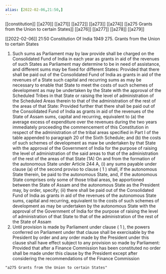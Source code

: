 ```yaml
---
alias: [2022-02-06,21:50,]
---
```

[[constitution]] [[a270]] [[a271]] [[a272]] [[a273]] [[a274]] [[a275 Grants from the Union to certain States]] [[a276]] [[a277]] [[a278]] [[a279]]

[[2022-02-06]] 21:50
Constitution Of India 1949
275. Grants from the Union to certain States
1) Such sums as Parliament may by law provide shall be charged on the Consolidated Fund of India in each year as grants in aid of the revenues of such States as Parliament may determine to be in need of assistance, and different sums may be fixed for different States: Provided that there shall be paid out of the Consolidated Fund of India as grants in aid of the revenues of a State such capital and recurring sums as may be necessary to enable that State to meet the costs of such schemes of development as may be undertaken by the State with the approval of the Scheduled Tribes in that State or raising the level of administration of the Scheduled Areas therein to that of the administration of the rest of the areas of that State: Provided further that there shall be paid out of the Consolidated Fund of India as grants in aid of the revenues of the State of Assam sums, capital and recurring, equivalent to
(a) the average excess of expenditure over the revenues during the two years immediately proceeding the commencement of this Constitution in respect of the administration of the tribal areas specified in Part I of the table appended to paragraph 20 of the Sixth Schedule; and
(b) the costs of such schemes of development as maw be undertaken by that State with the approval of the Government of India for the purpose of raising the level of administration of the said areas to that of the administration of the rest of the areas of that State
(1A) On and from the formation of the autonomous State under Article 244 A,
(i) any sums payable under clause (a) of the second proviso to clause ( 1 ) shall, if the autonomous State therein, be paid to the autonomous State, and, if the autonomous State comprises only some of those tribal areas, be apportioned between the State of Assam and the autonomous State as the President may, by order, specify;
(ii) there shall be paid out of the Consolidated Fund of India as grants in aid of the revenues of the autonomous State sums, capital and recurring, equivalent to the costs of such schemes of development as may be undertaken by the autonomous State with the approval of the Government of India for the purpose of raising the level of administration of that State to that of the administration of the rest of the State of Assam
2) Until provision is made by Parliament under clause ( 1 ), the powers conferred on Parliament under that clause shall be exercisable by the President by order and any order made by the President under this clause shall have effect subject to any provision so made by Parliament: Provided that after a Finance Commission has been constituted no order shall be made under this clause by the President except after considering the recommendations of the Finance Commission
```query 2022-05-16 11:26
"a275 Grants from the Union to certain States"
```